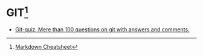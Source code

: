 # GIT[^1]

- [Git-quiz. Mere than 100 questions on git with answers and comments.](https://github.com/Ebazhanov/linkedin-skill-assessments-quizzes/blob/master/git/git-quiz.md) 

[^1]: [Markdown Cheatsheet](https://github.com/adam-p/markdown-here/wiki/Markdown-Cheatsheet)
